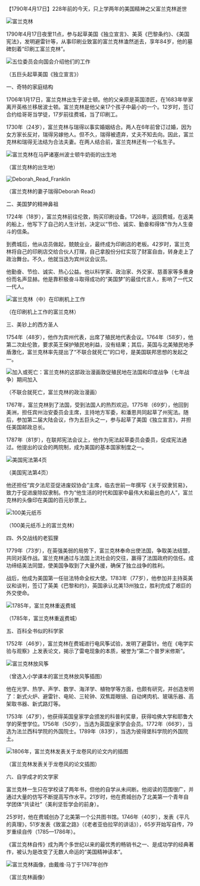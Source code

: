 【1790年4月17日】228年前的今天，只上学两年的美国精神之父富兰克林逝世

![富兰克林](富兰克林.jpg)

1790年4月17日夜里11点，参与起草美国《独立宣言》、美英《巴黎条约》、《美国宪法》，发明避雷针等，从事印刷业致富的富兰克林溘然逝去，享年84岁，他的墓碑刻着“印刷工富兰克林”。

![五位委员会向国会介绍他们的工作](五位委员会向国会介绍他们的工作.jpg)

（五巨头起草美国《独立宣言》）

一、奇特的家庭结构

1706年1月17日，富兰克林出生于波士顿。他的父亲原是英国漆匠，在1683年举家离开英格兰移居波士顿。富兰克林是他父亲17个孩子中最小的一个。12岁时，签订合约给哥哥当学徒，17岁前往费城，当了印刷工。

1730年（24岁），富兰克林与瑞得以事实婚姻结合。两人在6年前曾订过婚，因为女方家长反对，瑞得另嫁他人。但不久，瑞得被遗弃，丈夫不知去向。因此，富兰克林和瑞得无法结为合法夫妻。在两人结合前，富兰克林还有一个私生子。

![富兰克林在马萨诸塞州波士顿牛奶街的出生地](富兰克林在马萨诸塞州波士顿牛奶街的出生地.JPG)

（富兰克林的出生地）

![Deborah_Read_Franklin](Deborah_Read_Franklin.jpg)

（富兰克林的妻子瑞得Deborah Read）

二、美国梦的精神鼻祖

1724年（18岁），富兰克林前往伦敦，购买印刷设备。1726年，返回费城，在返美的船上，他写下了自己的人生计划，决定以“节俭、诚实、勤奋和得体”作为人生奋斗的信条。

到费城后，他从店员做起，兢兢业业，最终成为印刷店的老板。42岁时，富兰克林将自己的印刷店交给合伙人打理，自己拿股份分红实现了财富自由，转身走上了政治舞台。不久，他就当选为宾州议会议员。

他勤奋、节俭、诚实、热心公益。他以科学家、政治家、外交家、慈善家等多重身份而名声显赫。他是靠积极奋斗取得成功的“美国梦”的最佳代言人，影响了一代又一代人。

![富兰克林（中）在印刷机上工作](富兰克林（中）在印刷机上工作.jpg)

（在印刷机上工作的富兰克林）

三、美钞上的西方圣人

1754年（48岁），他作为宾州代表，出席了殖民地代表会议。1764年（58岁），他第二次赴伦敦，要求英王保护殖民地利益，没有结果；其后，英国与北美殖民地矛盾激化，富兰克林率先提出了“不联合就死亡”的口号，是美国联邦思想的发起之一。

![加入或死亡：富兰克林的这部政治漫画敦促殖民地在法国和印度战争（七年战争）期间加入](加入或死亡：富兰克林的这部政治漫画敦促殖民地在法国和印度战争（七年战争）期间加入.jpg)

（不联合就死亡，富兰克林的政治漫画）

1767年，富兰克林到了法国，受到法国人的热烈欢迎。1775年（69岁），他回到美洲，担任宾州治安委员会主席，主持地方军委，和潘恩共同起草了州宪法。随后，参加第二届大陆会议，作为五巨头之一，参与起草了美国《独立宣言》，并担任美国邮政总长。

1787年（81岁），在联邦宪法会议上，他作为宪法起草委员会委员，促成宪法通过。他提出的议会的两院制，成为美国的基本国家制度之一。

![美国宪法第4页](美国宪法第4页.jpg)

（美国宪法第4页）

他还担任“宾夕法尼亚促进废奴协会”主席，临去世前一年撰写《关于奴隶贸易》，致力于促进废除奴隶制。作为“他生活的时代和国家中最伟大和最出色的人”，富兰克林的头像印在美国的百元钞票上。

![100美元纸币](100美元纸币.jpg)

（100美元纸币上的富兰克林）

四、外交战线的老狐狸

1779年（73岁），在英强美弱的局势下，富兰克林奉命出使法国，争取美法结盟，共同对英作战。富兰克林通过与法国上流社会的交往，赢得了法国政府的信任。成功缔结美法同盟，使美国争取到了大量外援，确保了独立战争的胜利。

战后，他成为美国第一任驻法特命全权大使。1783年（77岁），他参加并主持英美议和谈判，签订了英美《巴黎和约》，英国承认北美13州独立，胜利完成了艰巨的外交使命。

![1785年，富兰克林重返费城](1785年，富兰克林重返费城.jpg)

（1785年，富兰克林重返费城）

五、百科全书似的科学家

1752年（46岁），富兰克林在费城进行电风筝试验，发明了避雷针。他在《电学实验与观察》上发表论文，揭示了雷电现象的本质，被誉为“第二个普罗米修斯”。

![富兰克林放风筝](富兰克林放风筝.jpeg)

（曾选入小学课本的富兰克林放风筝插图）

他在光学、热学、声学、数学、海洋学、植物学等方面，也颇有研究，并创造发明了：新式火炉、避雷针、电轮、三轮钟、双焦距眼镜、自动烤肉机、玻璃乐器、高架取书器、新式路灯等。

1753年（47岁），他获得英国皇家学会颁发的科普利奖章，获得哈佛大学和耶鲁大学的荣誉学位。1756年（50岁），当选为英国皇家学会会员。1772年（66岁），当选为法兰西科学院的外国院士。1789年（83岁），当选为彼得堡科学院的外国院土。

![1806年，富兰克林发表关于龙卷风的论文内的插图](1806年，富兰克林发表关于龙卷风的论文内的插图.jpg)

（富兰克林发表关于龙卷风的论文插图）

六、自学成才的文学家

富兰克林一生只在学校读了两年书，但他的自学从未间断。他阅读的范围很广，并通过大量的仿写不断提高写作水平。21岁时，他在费城创办了北美第一个青年自学团体“共读社”（美利坚哲学会的前身）。

25岁时，他在费城创办了北美第一个公共图书馆。1746年（40岁），发表《平凡的真理》，51岁发表《致富之路》（《老者亚伯拉罕的讲话》），65岁开始写自传，79岁重续自传（1785—1786年）。

《富兰克林自传》成为两个多世纪以来的最优秀的畅销书之一、是成功学的经典著作，被认为是改变了无数人命运的“美国精神读本”。

![富兰克林画像，由戴维·马丁于1767年创作](富兰克林画像，由戴维·马丁于1767年创作.jpg)

（富兰克林画像）

